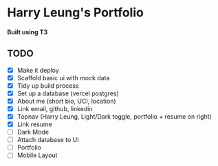 # Harry Leung's Portfolio

#### Built using T3

## TODO

- [x] Make it deploy
- [x] Scaffold basic ui with mock data
- [x] Tidy up build process
- [x] Set up a database (vercel postgres)
- [x] About me (short bio, UCI, location)
- [x] Link email, github, linkedin 
- [X] Topnav (Harry Leung, Light/Dark toggle, portfolio + resume on right)
- [X] Link resume
- [ ] Dark Mode
- [ ] Attach database to UI
- [ ] Portfolio
- [ ] Mobile Layout